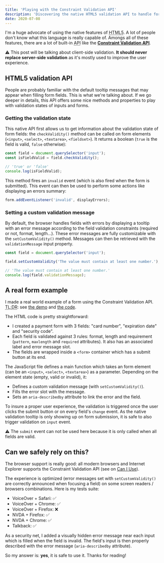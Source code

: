 ```yaml
---
title: 'Playing with the Constraint Validation API'
description: 'Discovering the native HTML5 validation API to handle form validation. Is it really reliable?'
date: 2020-07-08
---
```


I'm a huge advocate of using the native features of <abbr title="Hypertext Markup Language 5">HTML5</abbr>. A lot of people don't know what this language is really capable of. Amongs all of these features, there are a lot of built-in <abbr title="Application Programming Interface">API</abbr> like the [**Constraint Validation API**](https://developer.mozilla.org/en-US/docs/Web/API/Constraint_validation).

⚠️ This post will be talking about client-side validation. **It should never replace server-side validation** as it's mostly used to improve the user experience.

## HTML5 validation API

People are probably familiar with the default tooltip messages that may appear when filling form fields. This is what we're talking about. If we go deeper in details, this API offers some nice methods and properties to play with validation states of inputs and forms.

### Getting the validation state

This native API first allows us to get information about the validation state of form fields: the `checkValidity()` method can be called on form elements (`<input>`, `<select>`, `<textarea>`, `<fieldset>`). It returns a boolean (`true` is the field is valid, `false` otherwise):

```javascript
const field = document.querySelector('input');
const isFieldValid = field.checkValidity();

// 'true' or 'false'
console.log(isFieldValid);
```

This method fires an `invalid` event (which is also fired when the form is submitted). This event can then be used to perform some actions like displaying an errors summary:

```javascript
form.addEventListener('invalid', displayErrors);
```

### Setting a custom validation message

By default, the browser handles fields with errors by displaying a tooltip with an error message according to the field validation constraints (required or not, format, length...). These error messages are fully customizable with the `setCustomValidity()` method. Messages can then be retrieved with the `validationMessage` input property.

```javascript
const field = document.querySelector('input');

field.setCustomValidity('The value must contain at least one number.');

// 'The value must contain at least one number.'
console.log(field.validationMessage);
```

## A real form example

I made a real world example of a form using the Constraint Validation API. <abbr title="too long; didn’t read">TL;DR</abbr>: see [the demo](https://constraint-validation-api.netlify.app/) and [the code](https://github.com/bellangerq/constraint-validation-api).

The HTML code is pretty straightforward:

- I created a payment form with 3 fields: "card number", "expiration date" and "security code".
- Each field is validated against 3 rules: format, length and requirement (`pattern`, `maxlength` and `required` attributes). It also has an associated label and error message slot.
- The fields are wrapped inside a `<form>` container which has a submit button at its end.

The JavaScript file defines a main function which takes an form element (can be an `<input>`, `<select>`, `<textarea>`) as a parameter. Depending on the element state (empty, valid or invalid), it:

- Defines a custom validation message (with `setCustomValidity()`).
- Fills the error slot with the message.
- Sets an `aria-describedby` attribute to link the error and the field.

To insure a proper user experience, the validation is triggered once the user clicks the submit button or on every field's `change` event. As the native validation tooltip is only showing up on form submission, it is safe to also trigger validation on `input` event.

⚠️ The `submit` event can not be used here because it is only called when all fields are valid.

## Can we safely rely on this?

The browser support is really good: all modern browsers and Internet Explorer supports the Constraint Validation API (see on [Can I Use](https://caniuse.com/#feat=constraint-validation)).

The experience is optimized (error messages set with `setCustomValidity()` are correctly announced when focusing a field) on some screen readers / browsers combinations. Here is my tests suite:

- VoiceOver + Safari: ✅
- VoiceOver + Chrome: ✅
- VoiceOver + Firefox: ❌
- NVDA + Firefox: ✅
- NVDA + Chrome: ✅
- Talkback: ✅

As a security net, I added a visually hidden error message near each input which is filled when the field is invalid. The field's input is then properly described with the error message (`aria-describedby` attribute).

So my answer is: **yes**, it is safe to use it. Thanks for reading!
